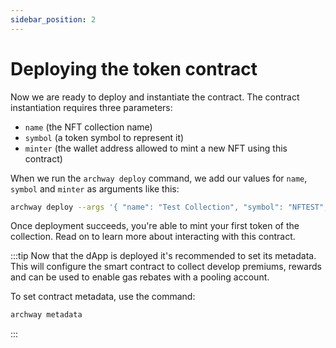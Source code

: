 ```yaml
---
sidebar_position: 2
---
```


# Deploying the token contract

Now we are ready to deploy and instantiate the contract. The contract instantiation requires three parameters:

- `name` (the NFT collection name)
- `symbol` (a token symbol to represent it)
- `minter` (the wallet address allowed to mint a new NFT using this contract)

When we run the `archway deploy` command, we add our values for `name`, `symbol` and `minter` as arguments like this:

```bash
archway deploy --args '{ "name": "Test Collection", "symbol": "NFTEST", "minter": "archway1f395p0gg67mmfd5zcqvpnp9cxnu0hg6r9hfczq" }'
```

Once deployment succeeds, you're able to mint your first token of the collection. Read on to learn more about interacting with this contract.

:::tip
Now that the dApp is deployed it's recommended to set its metadata. This will configure the smart contract to collect develop premiums, rewards and can be used to enable gas rebates with a pooling account.

To set contract metadata, use the command:

```bash
archway metadata
```
:::